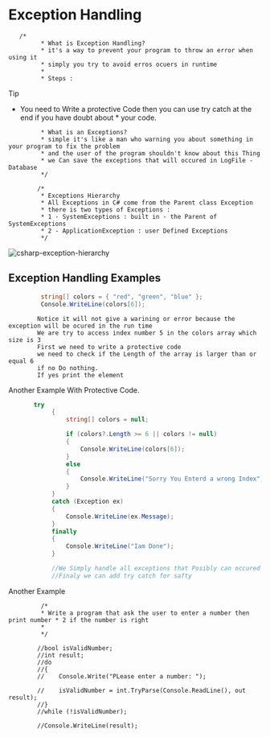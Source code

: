 # Exception Handling
       /*
             * What is Exception Handling?
             * it's a way to prevent your program to throw an error when using it 
             * simply you try to avoid erros ocuers in runtime 
             * 
             * Steps : 
> [!TIP]
 >* You need to Write a protective Code then you can use try catch at the end if you have doubt about 
             * your code.
>   
             * What is an Exceptions?
             * simple it's like a man who warning you about something in your program to fix the problem 
             * and the user of the program shouldn't know about this Thing
             * we Can save the exceptions that will occured in LogFile - Database
             */

            /*
             * Exceptions Hierarchy
             * All Exceptions in C# come from the Parent class Exception 
             * there is two types of Exceptions : 
             * 1 - SystemExceptions : built in - the Parent of SystemExceptions
             * 2 - ApplicationException : user Defined Exceptions
             */

         
![csharp-exception-hierarchy](https://github.com/Ebrahemots-lab/What-I-Learn/assets/79811814/260bf91d-c499-4cfc-a5b1-82ab08fc4c33)

## Exception Handling Examples

``` c#
         string[] colors = { "red", "green", "blue" };
         Console.WriteLine(colors[6]);
 ```
            Notice it will not give a warining or error because the exception will be ocured in the run time
            We are try to access index number 5 in the colors array which size is 3 
            First we need to write a protective code 
            we need to check if the Length of the array is larger than or equal 6 
            if no Do nothing.
            If yes print the element 


Another Example With Protective Code. 

``` C#
       try 
            {
                string[] colors = null;

                if (colors?.Length >= 6 || colors != null)
                {
                    Console.WriteLine(colors[6]);
                }
                else
                {
                    Console.WriteLine("Sorry You Enterd a wrong Index");
                }
            }
            catch (Exception ex)
            {
                Console.WriteLine(ex.Message);
            }
            finally 
            {
                Console.WriteLine("Iam Done"); 
            }

            //We Simply handle all exceptions that Posibly can occured during runtime
            //Finaly we can add try catch for safty 
```

Another Example 

             /*
             * Write a program that ask the user to enter a number then print number * 2 if the number is right
             * 
             */

            //bool isValidNumber;
            //int result;
            //do
            //{
            //    Console.Write("PLease enter a number: ");

            //    isValidNumber = int.TryParse(Console.ReadLine(), out result);
            //}
            //while (!isValidNumber);

            //Console.WriteLine(result);
